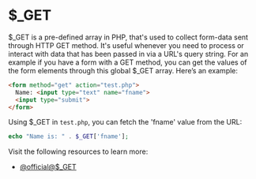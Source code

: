 # $_GET

$_GET is a pre-defined array in PHP, that's used to collect form-data sent through HTTP GET method. It's useful whenever you need to process or interact with data that has been passed in via a URL's query string. For an example if you have a form with a GET method, you can get the values of the form elements through this global $_GET array. Here’s an example: 

```html
<form method="get" action="test.php">
  Name: <input type="text" name="fname">
  <input type="submit">
</form>
```

Using $_GET in `test.php`, you can fetch the 'fname' value from the URL:

```php
echo "Name is: " . $_GET['fname'];
```

Visit the following resources to learn more:

- [@official@$_GET](https://www.php.net/manual/en/reserved.variables.get.php)